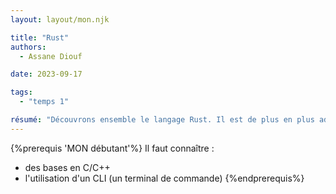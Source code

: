 ```yaml
---
layout: layout/mon.njk

title: "Rust"
authors:
  - Assane Diouf

date: 2023-09-17

tags: 
  - "temps 1"

résumé: "Découvrons ensemble le langage Rust. Il est de plus en plus adopté dans l'industrie pour ses performances et ses idées nouvelles, comme l'ownership."
---
```


{%prerequis 'MON débutant'%} 
Il faut connaître : 
- des bases en C/C++ 
- l'utilisation d'un CLI (un terminal de commande) 
{%endprerequis%}